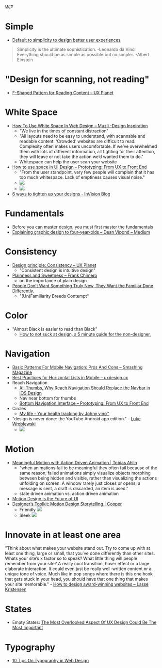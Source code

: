 _WIP_

# Simple
- [Default to simplicity to design better user experiences](https://uxplanet.org/default-to-simplicity-to-design-better-user-experiences-854895396450)
> Simplicity is the ultimate sophistication. -Leonardo da Vinci
> Everything should be as simple as possible but no simpler. -Albert Einstein

# "Design for scanning, not reading"
- [F-Shaped Pattern for Reading Content – UX Planet](https://uxplanet.org/f-shaped-pattern-for-reading-content-80af79cd3394)

# White Space
- [How To Use White Space In Web Design – Muzli -Design Inspiration](https://medium.muz.li/how-to-use-white-space-in-web-design-68ab49f866a1)
  - "We live in the times of constant distraction"
  - "All layouts need to be easy to understand, with scannable and readable content. ‘Crowded’ websites are difficult to read. Complexity often makes users uncomfortable. If we’ve overwhelmed them with lots of different information, all fighting for their attention, they will leave or not take the action we’d wanted them to do."
  - Whitespace can help the user scan your website
- [How to use space in UI Design – Prototyping: From UX to Front End](https://blog.prototypr.io/how-to-use-space-in-ui-design-15e169127236)
  - "From the user standpoint, very few people will complain that it has too much whitespace. Lack of emptiness causes visual noise."
  - ![](https://cdn-images-1.medium.com/max/1000/1*i6eqOryTciPPD8DZQ7nwEQ.png)
  - ![](https://cdn-images-1.medium.com/max/1000/1*dS5lb3X6eBXYs4kkWQoqEw.png)
- [6 ways to tighten up your designs - InVision Blog](https://www.invisionapp.com/blog/6-ways-to-tighten-up-your-designs/)

# Fundamentals
- [Before you can master design, you must first master the fundamentals](https://medium.freecodecamp.com/before-you-can-master-design-you-must-first-master-the-fundamentals-1981a2af1fda)
- [Explaining graphic design to four-year-olds – Dean Vipond – Medium](https://medium.com/@deanvipond/explaining-graphic-design-to-four-year-olds-fe9257ffaf3d)

# Consistency
- [Design principle: Consistency – UX Planet](https://uxplanet.org/design-principle-consistency-6b0cf7e7339f)
  - "Consistent design is intuitive design"
- [Plainness and Sweetness – Frank Chimero](https://www.frankchimero.com/blog/2017/plainness-and-sweetness/)
  - on the importance of plain design
- [People Don’t Want Something Truly New, They Want the Familiar Done Differently.](https://medium.com/startup-grind/people-dont-want-something-truly-new-they-want-the-familiar-done-differently-7648f24f8fe7)
  - "(Un)Familiarity Breeds Contempt"

# Color
- "Almost Black is easier to read than Black"
  - [How to not suck at design, a 5 minute guide for the non-designer.](https://medium.com/@hemeon/how-to-not-suck-at-design-a-5-minute-guide-for-the-non-designer-291efac43037)

# Navigation
- [Basic Patterns For Mobile Navigation: Pros And Cons – Smashing Magazine](https://www.smashingmagazine.com/2017/05/basic-patterns-mobile-navigation/)
- [Best Practices for Horizontal Lists in Mobile – uxdesign.cc](https://uxdesign.cc/best-practices-for-horizontal-lists-in-mobile-21480b9b73e5)
- Reach Navigation
  - [All Thumbs, Why Reach Navigation Should Replace the Navbar in iOS Design](https://medium.com/tall-west/lets-ditch-the-nav-bar-3692cb17cc67)
  - Nav near bottom for thumbs
  - [Bottom Navigation Interface – Prototyping: From UX to Front End](https://blog.prototypr.io/bottom-navigation-interface-fa4bff52065f)
- Circles
  - [My life - Your health tracking by Johny vino™](https://dribbble.com/shots/3531446-My-life-Your-health-tracking)
- "design is never done: the YouTube Android app edition." - [Luke Wroblewski](https://twitter.com/lukew/status/878024465254301696)
  - ![](https://pbs.twimg.com/media/DC9emJSWsAEgT62.jpg:large)

# Motion
- [Meaningful Motion with Action Driven Animation | Tobias Ahlin](http://tobiasahlin.com/blog/meaningful-motion-w-action-driven-animation/)
  - "when animations fail to be meaningful they often fail because of the same reason; failed animations simply visualize objects morphing between being hidden and visible, rather than visualizing the actions unfolding on screen. A window rarely just closes or opens; a message is sent, a draft is discarded, an item is used."
  - state driven animation vs. action driven animation
- [Motion Design is the Future of UI](https://blog.prototypr.io/motion-design-is-the-future-of-ui-fc83ce55c02f)
- [Designer’s Toolkit: Motion Design Storytelling | Cooper](https://www.cooper.com/journal/2015/7/designers-toolkit-motion-design-storytelling?utm_campaign=UX_Design_Weekly_Issue_47&utm_medium=email&utm_source=uxdesignweekly.com?)
  - Friendly ![](https://www.cooper.com/uploads/4/5/friendly_1_small.gif)
  - Sleek ![](https://www.cooper.com/uploads/4/9/sleek_2_small.gif)


# Innovate in at least one area
"Think about what makes your website stand out. Try to come up with at least one thing, large or small, that you’ve done differently than other sites. Whats your site’s x factor so to speak? What little thing will people remember from your site? A really cool transition, hover effect or a large elaborate interaction. It could even just be really well-written content or a unique tone of voice. Much like in pop songs where there is this one hook that gets stuck in your head, you should have that one thing that makes your site memorable." - [How to design award-winning websites – Lasse Kristensen](https://medium.com/@lassekristensen_95506/how-to-design-award-winning-websites-6f4d2a71495?UX_Design_Weekly_Issue_50)

# States
- Empty States: [The Most Overlooked Aspect Of UX Design Could Be The Most Important](https://blog.prototypr.io/the-most-overlooked-aspect-of-ux-design-could-be-the-most-important-f1df7a5729e9)

# Typography
- [10 Tips On Typography in Web Design](https://uxplanet.org/10-tips-on-typography-in-web-design-13a378f4aa0d)